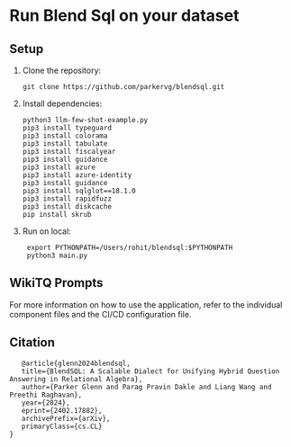 # Run Blend Sql on your dataset


## Setup
1. Clone the repository:
   ```
   git clone https://github.com/parkervg/blendsql.git
   ```

2. Install dependencies:
   ```
   python3 llm-few-shot-example.py
   pip3 install typeguard
   pip3 install colorama
   pip3 install tabulate
   pip3 install fiscalyear
   pip3 install guidance
   pip3 install azure
   pip3 install azure-identity
   pip3 install guidance
   pip3 install sqlglot==18.1.0
   pip3 install rapidfuzz
   pip3 install diskcache 
   pip install skrub
   ```

3. Run on local:
   ```
    export PYTHONPATH=/Users/rohit/blendsql:$PYTHONPATH
    python3 main.py
   ```

## WikiTQ Prompts
For more information on how to use the application, refer to the individual component files and the CI/CD configuration file.

## Citation
   ```
      @article{glenn2024blendsql,
      title={BlendSQL: A Scalable Dialect for Unifying Hybrid Question Answering in Relational Algebra},
      author={Parker Glenn and Parag Pravin Dakle and Liang Wang and Preethi Raghavan},
      year={2024},
      eprint={2402.17882},
      archivePrefix={arXiv},
      primaryClass={cs.CL}
   }
  ```
